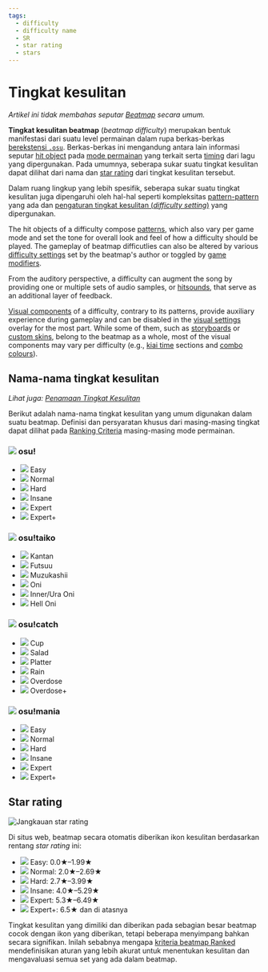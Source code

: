 ```yaml
---
tags:
  - difficulty
  - difficulty name
  - SR
  - star rating
  - stars
---
```


# Tingkat kesulitan

*Artikel ini tidak membahas seputar [Beatmap](/wiki/Beatmap) secara umum.*

**Tingkat kesulitan beatmap** (*beatmap difficulty*) merupakan bentuk manifestasi dari suatu level permainan dalam rupa berkas-berkas [berekstensi `.osu`](/wiki/osu!_File_Formats/Osu_(file_format)). Berkas-berkas ini mengandung antara lain informasi seputar [hit object](/wiki/Hit_object) pada [mode permainan](/wiki/Game_mode) yang terkait serta [timing](/wiki/Glossary#timing-section) dari lagu yang dipergunakan. Pada umumnya, seberapa sukar suatu tingkat kesulitan dapat dilihat dari nama dan [star rating](/wiki/Beatmapping/Star_rating) dari tingkat kesulitan tersebut.

Dalam ruang lingkup yang lebih spesifik, seberapa sukar suatu tingkat kesulitan juga dipengaruhi oleh hal-hal seperti kompleksitas [pattern-pattern](/wiki/Beatmap/Pattern) yang ada dan [pengaturan tingkat kesulitan (*difficulty setting*)](/wiki/Beatmap_Editor/Song_Setup#difficulty) yang dipergunakan.

The hit objects of a difficulty compose [patterns](/wiki/Beatmap/Pattern), which also vary per game mode and set the tone for overall look and feel of how a difficulty should be played. The gameplay of beatmap difficutlies can also be altered by various [difficulty settings](/wiki/Beatmap_Editor/Song_Setup#difficulty) set by the beatmap's author or toggled by [game modifiers](/wiki/Game_modifier).

From the auditory perspective, a difficulty can augment the song by providing one or multiple sets of audio samples, or [hitsounds](/wiki/Beatmapping/Hitsound), that serve as an additional layer of feedback.

<!-- TODO: this description of visuals needs to be improved:
  - a separate section;
  - a very small paragraph on every key component, including those from Beatmap#overview;
-->

[Visual components](/wiki/Beatmap) of a difficulty, contrary to its patterns, provide auxiliary experience during gameplay and can be disabled in the [visual settings](/wiki/Visual_Settings) overlay for the most part. While some of them, such as [storyboards](/wiki/Storyboards) or [custom skins](/wiki/Skinning), belong to the beatmap as a whole, most of the visual components may vary per difficulty (e.g., [kiai time](/wiki/Kiai_time) sections and [combo colours](/wiki/Glossary/Combo_colour)).

## Nama-nama tingkat kesulitan

*Lihat juga: [Penamaan Tingkat Kesulitan](/wiki/Ranking_Criteria/Difficulty_Naming)*

Berikut adalah nama-nama tingkat kesulitan yang umum digunakan dalam suatu beatmap. Definisi dan persyaratan khusus dari masing-masing tingkat dapat dilihat pada [Ranking Criteria](/wiki/Ranking_Criteria) masing-masing mode permainan.

### ![](/wiki/shared/mode/osu.png) osu!

- ![](/wiki/shared/diff/easy-s.png) Easy
- ![](/wiki/shared/diff/normal-s.png) Normal
- ![](/wiki/shared/diff/hard-s.png) Hard
- ![](/wiki/shared/diff/insane-s.png) Insane
- ![](/wiki/shared/diff/expert-s.png) Expert
- ![](/wiki/shared/diff/expertplus-s.png) Expert+

### ![](/wiki/shared/mode/taiko.png) osu!taiko

- ![](/wiki/shared/diff/easy-t.png) Kantan
- ![](/wiki/shared/diff/normal-t.png) Futsuu
- ![](/wiki/shared/diff/hard-t.png) Muzukashii
- ![](/wiki/shared/diff/insane-t.png) Oni
- ![](/wiki/shared/diff/expert-t.png) Inner/Ura Oni
- ![](/wiki/shared/diff/expertplus-t.png) Hell Oni

### ![](/wiki/shared/mode/catch.png) osu!catch

- ![](/wiki/shared/diff/easy-c.png) Cup
- ![](/wiki/shared/diff/normal-c.png) Salad
- ![](/wiki/shared/diff/hard-c.png) Platter
- ![](/wiki/shared/diff/insane-c.png) Rain
- ![](/wiki/shared/diff/expert-c.png) Overdose
- ![](/wiki/shared/diff/expertplus-c.png) Overdose+

### ![](/wiki/shared/mode/mania.png) osu!mania

- ![](/wiki/shared/diff/easy-m.png) Easy
- ![](/wiki/shared/diff/normal-m.png) Normal
- ![](/wiki/shared/diff/hard-m.png) Hard
- ![](/wiki/shared/diff/insane-m.png) Insane
- ![](/wiki/shared/diff/expert-m.png) Expert
- ![](/wiki/shared/diff/expertplus-m.png) Expert+

## Star rating

![Jangkauan star rating](img/SR-range.png)

Di situs web, beatmap secara otomatis diberikan ikon kesulitan berdasarkan rentang *star rating* ini:

- ![](/wiki/shared/diff/easy-s.png) Easy: 0.0★–1.99★
- ![](/wiki/shared/diff/normal-s.png) Normal: 2.0★–2.69★
- ![](/wiki/shared/diff/hard-s.png) Hard: 2.7★–3.99★
- ![](/wiki/shared/diff/insane-s.png) Insane: 4.0★–5.29★
- ![](/wiki/shared/diff/expert-s.png) Expert: 5.3★–6.49★
- ![](/wiki/shared/diff/expertplus-s.png) Expert+: 6.5★ dan di atasnya

Tingkat kesulitan yang dimiliki dan diberikan pada sebagian besar beatmap cocok dengan ikon yang diberikan, tetapi beberapa menyimpang bahkan secara signifikan. Inilah sebabnya mengapa [kriteria beatmap Ranked](/wiki/Ranking_Criteria) mendefinisikan aturan yang lebih akurat untuk menentukan kesulitan dan mengavaluasi semua set yang ada dalam beatmap.
